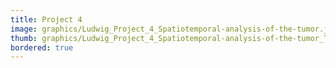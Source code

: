```yaml
---
title: Project 4
image: graphics/Ludwig_Project_4_Spatiotemporal-analysis-of-the-tumor.jpg
thumb: graphics/Ludwig_Project_4_Spatiotemporal-analysis-of-the-tumor_Thumb.jpg
bordered: true
---
```

